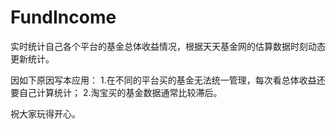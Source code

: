# FundIncome
实时统计自己各个平台的基金总体收益情况，根据天天基金网的估算数据时刻动态更新统计。

因如下原因写本应用：
  1.在不同的平台买的基金无法统一管理，每次看总体收益还要自己计算统计；
  2.淘宝买的基金数据通常比较滞后。
  
祝大家玩得开心。


